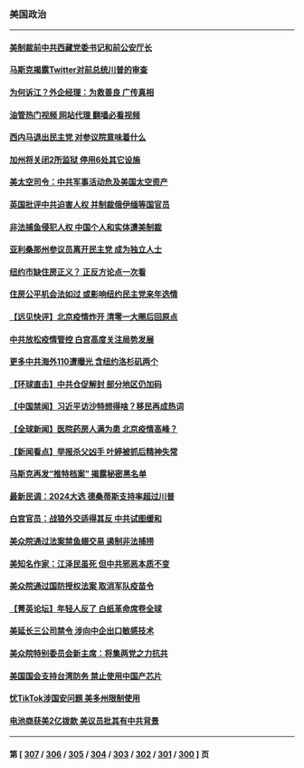 ### 美国政治
---
#### [美制裁前中共西藏党委书记和前公安厅长](../../pages/ncid1078159/n13881924.md?12101245) 
#### [马斯克揭露Twitter对前总统川普的审查](../../pages/ncid1078159/n13881922.md?12101245) 
#### [为何诉江？外企经理：为救善良 广传真相](../../pages/ncid1078159/n13877630.md?12101245) 
#### [油管热门视频 网站代理 翻墙必看视频](http://138.2.39.72:81/youtube.html?epic-marker?12101245)
#### [西内马退出民主党 对参议院意味着什么](../../pages/ncid1078159/n13881857.md?12101245) 
#### [加州将关闭2所监狱 停用6处其它设施](../../pages/ncid1078159/n13881901.md?12101245) 
#### [美太空司令：中共军事活动危及美国太空资产](../../pages/ncid1078159/n13881742.md?12101245) 
#### [英国批评中共迫害人权 并制裁俄伊缅等国官员](../../pages/ncid1078159/n13881775.md?12101245) 
#### [非法捕鱼侵犯人权 中国个人和实体遭美制裁](../../pages/ncid1078159/n13881750.md?12101245) 
#### [亚利桑那州参议员离开民主党 成为独立人士](../../pages/ncid1078159/n13881612.md?12101245) 
#### [纽约市缺住房正义？ 正反方论点一次看](../../pages/ncid1078159/n13881423.md?12101245) 
#### [住房公平机会法如过 或影响纽约民主党来年选情](../../pages/ncid1078159/n13881425.md?12101245) 
#### [【远见快评】北京疫情炸开 清零一大圈后回原点](../../pages/ncid1078159/n13881337.md?12101245) 
#### [中共放松疫情管控 白宫高度关注局势发展](../../pages/ncid1078159/n13881250.md?12101245) 
#### [更多中共海外110遭曝光 含纽约洛杉矶两个](../../pages/ncid1078159/n13881186.md?12101245) 
#### [【环球直击】中共仓促解封 部分地区仍加码](../../pages/ncid1078159/n13881146.md?12101245) 
#### [【中国禁闻】习近平访沙特想得啥？移民再成热词](../../pages/ncid1078159/n13881216.md?12101245) 
#### [【全球新闻】医院药房人满为患 北京疫情高峰？](../../pages/ncid1078159/n13881220.md?12101245) 
#### [【新闻看点】举报杀父凶手 叶婷被抓后精神失常](../../pages/ncid1078159/n13881223.md?12101245) 
#### [马斯克再发“推特档案” 揭露秘密黑名单](../../pages/ncid1078159/n13881254.md?12101245) 
#### [最新民调：2024大选 德桑蒂斯支持率超过川普](../../pages/ncid1078159/n13881192.md?12101245) 
#### [白宫官员：战狼外交适得其反 中共试图缓和](../../pages/ncid1078159/n13881144.md?12101245) 
#### [美众院通过法案禁鱼翅交易 遏制非法捕捞](../../pages/ncid1078159/n13881161.md?12101245) 
#### [美知名作家：江泽民虽死 但中共邪恶本质不变](../../pages/ncid1078159/n13877684.md?12101245) 
#### [美众院通过国防授权法案 取消军队疫苗令](../../pages/ncid1078159/n13881072.md?12101245) 
#### [【菁英论坛】年轻人反了 白纸革命席卷全球](../../pages/ncid1078159/n13881142.md?12101245) 
#### [美延长三公司禁令 涉向中企出口敏感技术](../../pages/ncid1078159/n13881160.md?12101245) 
#### [美众院特别委员会新主席：将集两党之力抗共](../../pages/ncid1078159/n13881108.md?12101245) 
#### [美国国会支持台湾防务 禁止使用中国产芯片](../../pages/ncid1078159/n13881077.md?12101245) 
#### [忧TikTok涉国安问题 美多州限制使用](../../pages/ncid1078159/n13881026.md?12101245) 
#### [电池商获美2亿拨款 美议员批其有中共背景](../../pages/ncid1078159/n13880881.md?12101245) 

---
#### 第 [ [307](./307.md?12101245) / [306](./306.md?12101245) / [305](./305.md?12101245) / [304](./304.md?12101245) / [303](./303.md?12101245) / [302](./302.md?12101245) / [301](./301.md?12101245) / [300](./300.md?12101245) ] 页
